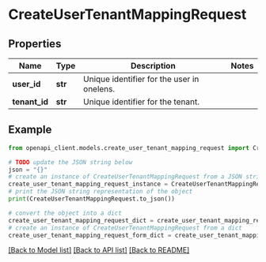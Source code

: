 # CreateUserTenantMappingRequest


## Properties

Name | Type | Description | Notes
------------ | ------------- | ------------- | -------------
**user_id** | **str** | Unique identifier for the user in onelens. | 
**tenant_id** | **str** | Unique identifier for the tenant. | 

## Example

```python
from openapi_client.models.create_user_tenant_mapping_request import CreateUserTenantMappingRequest

# TODO update the JSON string below
json = "{}"
# create an instance of CreateUserTenantMappingRequest from a JSON string
create_user_tenant_mapping_request_instance = CreateUserTenantMappingRequest.from_json(json)
# print the JSON string representation of the object
print(CreateUserTenantMappingRequest.to_json())

# convert the object into a dict
create_user_tenant_mapping_request_dict = create_user_tenant_mapping_request_instance.to_dict()
# create an instance of CreateUserTenantMappingRequest from a dict
create_user_tenant_mapping_request_form_dict = create_user_tenant_mapping_request.from_dict(create_user_tenant_mapping_request_dict)
```
[[Back to Model list]](../README.md#documentation-for-models) [[Back to API list]](../README.md#documentation-for-api-endpoints) [[Back to README]](../README.md)


